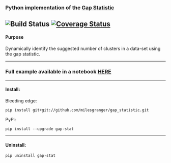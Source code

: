 
### Python implementation of the [Gap Statistic](http://www.web.stanford.edu/~hastie/Papers/gap.pdf)

![Build Status](https://travis-ci.org/milesgranger/gap_statistic.svg?branch=master)
[![Coverage Status](https://coveralls.io/repos/github/milesgranger/gap_statistic/badge.svg)](https://coveralls.io/github/milesgranger/gap_statistic)
---
#### Purpose
Dynamically identify the suggested number of clusters in a data-set
using the gap statistic.

---

### Full example available in a notebook [HERE](Example.ipynb)

---
#### Install:  
Bleeding edge:  
```commandline
pip install git+git://github.com/milesgranger/gap_statistic.git
```

PyPi:  
```commandline
pip install --upgrade gap-stat
```

---
#### Uninstall:
```commandline
pip uninstall gap-stat
```

